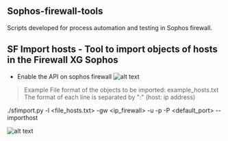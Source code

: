 ## Sophos-firewall-tools
Scripts developed for process automation and testing in Sophos firewall.

## SF Import hosts - Tool to import objects of hosts in the Firewall XG Sophos


* Enable the API on sophos firewall
![alt text](https://raw.githubusercontent.com/jh00nbr/Sophos-firewall-tools/master/api_sophos_allowed.png)

> Example File format of the objects to be imported: example_hosts.txt
> The format of each line is separated by ":" (host: ip address)

./sfimport.py -l <file_hosts.txt> -gw <ip_firewall> -u <user> -p <password> -P <default_port> --importhost 


![alt text](https://raw.githubusercontent.com/jh00nbr/Sophos-firewall-tools/master/output_import_fw.png)

